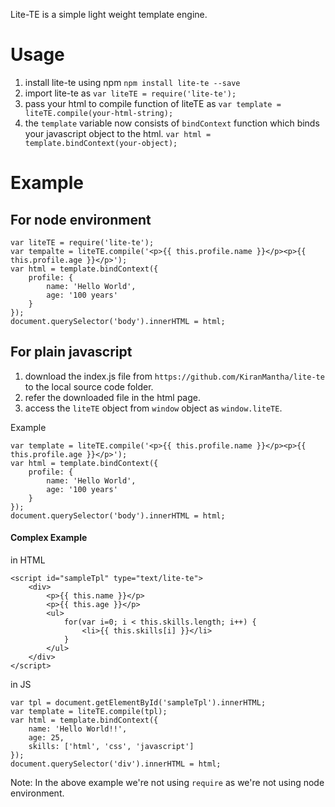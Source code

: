 Lite-TE is a simple light weight template engine.

# Usage

1. install lite-te using npm `npm install lite-te --save`
2. import lite-te as `var liteTE = require('lite-te');`
3. pass your html to compile function of liteTE as `var template = liteTE.compile(your-html-string);`
4. the `template` variable now consists of `bindContext` function which binds your javascript object to the        html. `var html = template.bindContext(your-object);`

# Example

## For node environment

    var liteTE = require('lite-te');
    var tempalte = liteTE.compile('<p>{{ this.profile.name }}</p><p>{{ this.profile.age }}</p>');
    var html = template.bindContext({ 
        profile: {
            name: 'Hello World',
            age: '100 years'
        }
    });
    document.querySelector('body').innerHTML = html;

## For plain javascript

1. download the index.js file from `https://github.com/KiranMantha/lite-te` to the local source code folder.
2. refer the downloaded file in the html page.
3. access the `liteTE` object from `window` object as `window.liteTE`.

Example

    var template = liteTE.compile('<p>{{ this.profile.name }}</p><p>{{ this.profile.age }}</p>');
    var html = template.bindContext({ 
        profile: {
            name: 'Hello World',
            age: '100 years'
        }
    });
    document.querySelector('body').innerHTML = html;

#### Complex Example

in HTML

    <script id="sampleTpl" type="text/lite-te">
        <div>
            <p>{{ this.name }}</p>
            <p>{{ this.age }}</p>
            <ul>
                for(var i=0; i < this.skills.length; i++) {
                    <li>{{ this.skills[i] }}</li>
                }
            </ul>
        </div>
    </script>

in JS

    var tpl = document.getElementById('sampleTpl').innerHTML;
    var template = liteTE.compile(tpl);
    var html = template.bindContext({ 
        name: 'Hello World!!',
        age: 25,
        skills: ['html', 'css', 'javascript']
    });
    document.querySelector('div').innerHTML = html;


Note: In the above example we're not using `require` as we're not using node environment.
